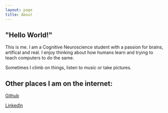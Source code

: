 ```yaml
---
layout: page
title: About
---
```


## "Hello World!"

This is me. I am a Cognitive Neuroscience student with a passion for brains, artifical and real. I enjoy thinking about how humans learn and trying to teach computers to do the same.

Sometimes I climb on things, listen to music or take pictures.

## Other places I am on the internet:

[Github](https://www.github.com/DanielAnthes)

[LinkedIn](https://www.linkedin.com/in/daniel-anthes-680621163/)
